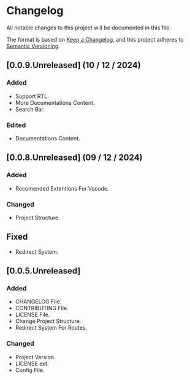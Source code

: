 # Changelog

All notable changes to this project will be documented in this file.

The format is based on [Keep a Changelog](https://keepachangelog.com/en/1.1.0/),
and this project adheres to [Semantic Versioning](https://semver.org/spec/v2.0.0.html).



## [0.0.9.Unreleased] (10 / 12 / 2024)

### Added

- Support RTL.
- More Documentations Content.
- Search Bar.

### Edited

- Documentations Content.


## [0.0.8.Unreleased] (09 / 12 / 2024)

### Added

- Recomended Extentions For Vscode.

### Changed

- Project Structure.

## Fixed

- Redirect System.



## [0.0.5.Unreleased]

### Added

- CHANGELOG File.
- CONTRIBUTING File.
- LICENSE File.
- Change Project Structure.
- Redirect System For Routes.

### Changed

- Project Version.
- LICENSE ext.
- Config File.

